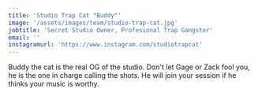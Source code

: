 ```yaml
---
title: 'Studio Trap Cat "Buddy"'
image: '/assets/images/team/studio-trap-cat.jpg'
jobtitle: 'Secret Studio Owner, Profesional Trap Gangster'
email: ''
instagramurl: 'https://www.instagram.com/studiotrapcat'
---
```


Buddy the cat is the real OG of the studio. Don't let Gage or Zack fool you, he is the one in charge calling the shots. He will join your session if he thinks your music is worthy.
